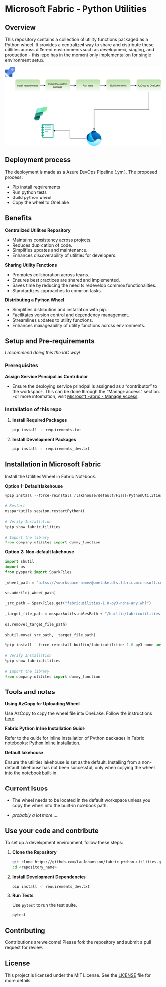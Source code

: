 # Microsoft Fabric - Python Utilities
## Overview

This repository contains a collection of utility functions packaged as a Python wheel. It provides a centralized way to share and distribute these utilities across different environments such as development, staging, and production - this repo has in the moment only implementation for single environment setup.

![fabric_utilities_flow](/img/fabric_utilities.svg)

## Deployment process
The deployment is made as a Azure DevOps Pipeline (.yml). The proposed process:

* Pip install requirements
* Run python tests
* Build python wheel
* Copy the wheel to OneLake


## Benefits

**Centralized Utilities Repository**

* Maintains consistency across projects.
* Reduces duplication of code.
* Simplifies updates and maintenance.
* Enhances discoverability of utilities for developers.

**Sharing Utility Functions**
* Promotes collaboration across teams.
* Ensures best practices are shared and implemented.
* Saves time by reducing the need to redevelop common functionalities.
* Standardizes approaches to common tasks.

**Distributing a Python Wheel**

* Simplifies distribution and installation with pip.
* Facilitates version control and dependency management.
* Streamlines updates to utility functions.
* Enhances manageability of utility functions across environments.


## Setup and Pre-requirements
*I recommend doing this the IaC way!*
### Prerequisites

**Assign Service Principal as Contributor**
   - Ensure the deploying service principal is assigned as a “contributor” to the workspace. This can be done through the “Manage access” section. For more information, visit [Microsoft Fabric - Manage Access](https://learn.microsoft.com/en-us/fabric/get-started/give-access-workspaces).


### Installation of this repo

1. **Install Required Packages**

    ```bash
    pip install -r requirements.txt
    ```

2. **Install Development Packages**

    ```bash
    pip install -r requirements_dev.txt
    ```

## Installation in Microsoft Fabric

Install the Utilities Wheel in Fabric Notebook. 

**Option 1: Default lakehouse**

```python
%pip install --force-reinstall /lakehouse/default/Files/PythonUtilities/fabricutilities-1.0-py3-none-any.whl

# Restart
mssparkutils.session.restartPython()

# Verify Installation
%pip show fabricutilities

# Import the library
from company.utilites import dummy_function

```

**Option 2: Non-default lakehouse**
```python
import shutil 
import os 
from pyspark import SparkFiles 

_wheel_path = "abfss://<workspace-name>@onelake.dfs.fabric.microsoft.com/<lakehousename>.Lakehouse/Files/PythonUtilities/fabricutilities-1.0-py3-none-any.whl" 

sc.addFile(_wheel_path) 

_src_path = SparkFiles.get("fabricutilities-1.0-py3-none-any.whl") 

_target_file_path = mssparkutils.nbResPath + "/builtin/fabricutilities-1.0-py3-none-any.whl" 

os.remove(_target_file_path) 

shutil.move(_src_path, _target_file_path)

%pip install --force-reinstall builtin/fabricutilities-1.0-py3-none-any.whl

# Verify Installation
%pip show fabricutilities

# Import the library
from company.utilites import dummy_function

```

## Tools and notes

**Using AzCopy for Uploading Wheel**

Use AzCopy to copy the wheel file into OneLake. Follow the instructions [here](https://learn.microsoft.com/en-us/azure/storage/common/storage-use-azcopy-v10).

**Fabric Python Inline Installation Guide**

Refer to the guide for inline installation of Python packages in Fabric notebooks: [Python Inline Installation](https://learn.microsoft.com/en-us/fabric/data-engineering/library-management#python-inline-installation).

**Default lakehouse** 

Ensure the utilities lakehouse is set as the default. Installing from a non-default lakehouse has not been successful, only when copying the wheel into the notebook built-in.

## Current Isues

* The wheel needs to be located in the default workspace unless you copy the wheel into the built-in notebook path.

* *probably a lot more.....* 


## Use your code and contribute

To set up a development environment, follow these steps:

1. **Clone the Repository**

    ```bash
    git clone https://github.com/LauJohansson/fabric-python-utilities.git
    cd <repository_name>
    ```

2. **Install Development Dependencies**

    ```bash
    pip install -r requirements_dev.txt
    ```

3. **Run Tests**

    Use `pytest` to run the test suite.

    ```bash
    pytest
    ```


## Contributing

Contributions are welcome! Please fork the repository and submit a pull request for review.

## License

This project is licensed under the MIT License. See the [LICENSE](./LICENSE) file for more details.


